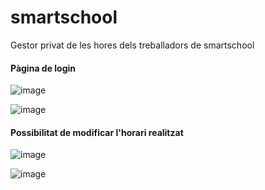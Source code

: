 # smartschool
Gestor privat de les hores dels treballadors de smartschool

#### Pàgina de login
![image](https://github.com/Wonobory/smartschool/assets/51676338/0516e3d1-b148-429c-8462-e69c3d3ba2d0)

![image](https://github.com/Wonobory/smartschool/assets/51676338/c7497770-e63f-4e13-ac0a-6e5f0356e58e)


#### Possibilitat de modificar l'horari realitzat
![image](https://github.com/Wonobory/smartschool/assets/51676338/fa9b9457-1368-460c-a88c-8079d75d3213)

![image](https://github.com/Wonobory/smartschool/assets/51676338/ac5ce32e-40bf-4a97-873c-fe399c143988)


